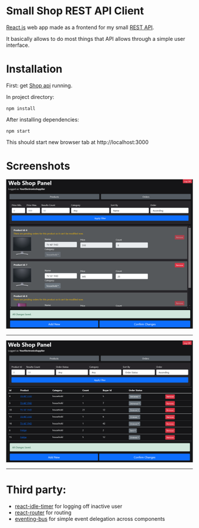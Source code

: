 # Small Shop REST API Client
[React.js](https://reactjs.org/) web app made as a frontend for my small [REST API](https://github.com/t-cel/Small-Shop-REST-API).

It basically allows to do most things that API allows through a simple user interface.

# Installation
First: get [Shop api](https://github.com/t-cel/Small-Shop-REST-API) running.

In project directory:

    npm install
   
   After installing dependencies:

    npm start
This should start new browser tab at http://localhost:3000

# Screenshots

![](github/3.png) 
___
![](github/4.png) 
___
# Third party:
- [react-idle-timer](https://github.com/SupremeTechnopriest/react-idle-timer) for logging off inactive user
- [react-router](https://github.com/ReactTraining/react-router) for routing
- [eventing-bus](https://github.com/arkency/event-bus) for simple event delegation across components